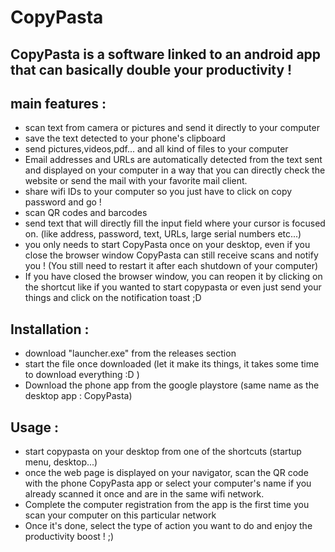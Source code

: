 # CopyPasta

## CopyPasta is a software linked to an android app that can basically double your productivity !

## main features :

- scan text from camera or pictures and send it directly to your computer
- save the text detected to your phone's clipboard
- send pictures,videos,pdf... and all kind of files to your computer
- Email addresses and URLs are automatically detected from the text sent and displayed on your computer in a way that you can directly check the website or send the mail with your favorite mail client.
- share wifi IDs to your computer so you just have to click on copy password and go !
- scan QR codes and barcodes
- send text that will directly fill the input field where your cursor is focused on. (like address, password, text, URLs, large serial numbers etc...)
- you only needs to start CopyPasta once on your desktop, even if you close the browser window CopyPasta can still receive scans and notify you ! (You still need to restart it after each shutdown of your computer)
- If you have closed the browser window, you can reopen it by clicking on the shortcut like if you wanted to start copypasta or even just send your things and click on the notification toast ;D 

## Installation :
- download "launcher.exe" from the releases section
- start the file once downloaded (let it make its things, it takes some time to download everything :D )
- Download the phone app from the google playstore (same name as the desktop app : CopyPasta)

## Usage :
- start copypasta on your desktop from one of the shortcuts (startup menu, desktop...)
- once the web page is displayed on your navigator, scan the QR code with the phone CopyPasta app or select your computer's name if you already scanned it once and are in the same wifi network.
- Complete the computer registration from the app is the first time you scan your computer on this particular network
- Once it's done, select the type of action you want to do and enjoy the productivity boost ! ;)
